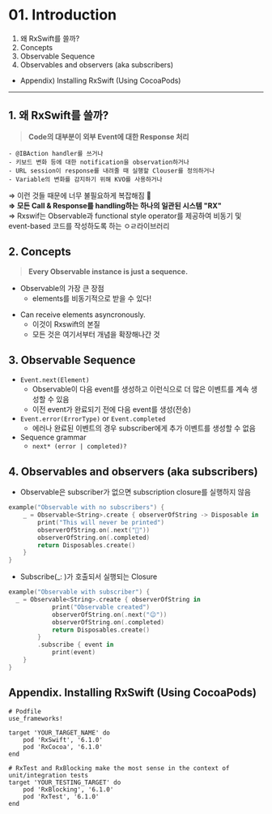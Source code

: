 # 01. Introduction

1. 왜 RxSwift를 쓸까?
2. Concepts
3. Observable Sequence
4. Observables and observers (aka subscribers)
- Appendix) Installing RxSwift (Using CocoaPods)

---
## 1. 왜 RxSwift를 쓸까?
> **Code의 대부분이 외부 Event에 대한 Response 처리**

    - @IBAction handler를 쓰거나
    - 키보드 변화 등에 대한 notification을 observation하거나
    - URL session이 response를 내려줄 때 실행할 Clouser를 정의하거나
    - Variable의 변화를 감지하기 위해 KVO를 사용하거나

⇒ 이런 것들 때문에 너무 불필요하게 복잡해짐 🤯 <br>
**⇒ 모든 Call & Response를 handling하는 하나의 일관된 시스템 "RX"** <br>
=> Rxswif는 Observable과 functional style operator를 제공하여 비동기 및 event-based 코드를 작성하도록 하는 ㅇㄹ라이브러리

## 2. Concepts
> **Every Observable instance is just a sequence.**
* Observable의 가장 큰 장점
    - elements를 비동기적으로 받을 수 있다!
- Can receive elements asyncronously.
    - 이것이 Rxswift의 본질
    - 모든 것은 여기서부터 개념을 확장해나간 것

## 3. Observable Sequence
- `Event.next(Element)`
    - Observable이 다음 event를 생성하고 이런식으로 더 많은 이벤트를 계속 생성할 수 있음
    - 이전 event가 완료되기 전에 다음 event를 생성(전송)
- `Event.error(ErrorType)` or `Event.completed`
    - 에러나 완료된 이벤트의 경우 subscriber에게 추가 이벤트를 생성할 수 없음
- Sequence grammar
    - `next* (error | completed)?`

## 4. Observables and observers (aka subscribers)
- Observable은 subscriber가 없으면 subscription closure를 실행하지 않음
```swift
example("Observable with no subscribers") {
    _ = Observable<String>.create { observerOfString -> Disposable in
        print("This will never be printed")
        observerOfString.on(.next("😬"))
        observerOfString.on(.completed)
        return Disposables.create()
    }
} 
```
- Subscribe(_: )가 호출되서 실행되는 Closure
```swift
example("Observable with subscriber") {
  _ = Observable<String>.create { observerOfString in
            print("Observable created")
            observerOfString.on(.next("😉"))
            observerOfString.on(.completed)
            return Disposables.create()
        }
        .subscribe { event in
            print(event)
    }
}
```

## Appendix. Installing RxSwift (Using CocoaPods)
```vim
# Podfile
use_frameworks!

target 'YOUR_TARGET_NAME' do
    pod 'RxSwift', '6.1.0'
    pod 'RxCocoa', '6.1.0'
end

# RxTest and RxBlocking make the most sense in the context of unit/integration tests
target 'YOUR_TESTING_TARGET' do
    pod 'RxBlocking', '6.1.0'
    pod 'RxTest', '6.1.0'
end

```